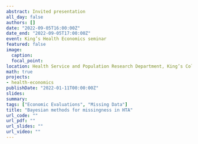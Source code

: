 ```yaml
---
abstract: Invited presentation
all_day: false
authors: []
date: "2022-09-05T16:00:00Z"
date_end: "2022-09-05T17:00:00Z"
event: King’s Health Economics seminar
featured: false
image:
  caption: 
  focal_point: 
location: Health Service and Population Research Department, King’s College London, London - UK
math: true
projects:
- health-economics
publishDate: "2022-01-11T00:00:00Z"
slides: 
summary: 
tags: ["Economic Evaluations", "Missing Data"]
title: "Bayesian methods for missingness in HTA"
url_code: ""
url_pdf: ""
url_slides: ""
url_video: ""
---
```





